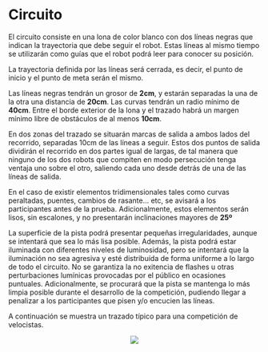 # Circuito

El circuito consiste en una lona de color blanco con dos líneas negras que indican la trayectoria que debe seguir el robot. Estas líneas al mismo tiempo se utilizarán como guías que el robot podrá leer para conocer su posición.

La trayectoria definida por las líneas será cerrada, es decir, el punto de inicio y el punto de meta serán el mismo.

Las líneas negras tendrán un grosor de **2cm**, y estarán separadas la una de la otra una distancia de **20cm**. Las curvas tendrán un radio mínimo de **40cm**. Entre el borde exterior de la lona y el trazado habrá un margen mínimo libre de obstáculos de al menos **10cm**.

En dos zonas del trazado se situarán marcas de salida a ambos lados del recorrido, separadas 10cm de las líneas a seguir. Estos dos puntos de salida dividirán el recorrido en dos partes igual de largas, de tal manera que ninguno de los dos robots que compiten en modo persecución tenga ventaja uno sobre el otro, saliendo cada uno desde detrás de una de las líneas de salida.

En el caso de existir elementos tridimensionales tales como curvas peraltadas, puentes, cambios de rasante... etc, se avisará a los participantes antes de la prueba. Adicionalmente, estos elementos serán lisos, sin escalones, y no presentarán inclinaciones mayores de **25º**

La superficie de la pista podrá presentar pequeñas irregularidades, aunque se intentará que sea lo más lisa posible. Además, la pista podrá estar iluminada con diferentes niveles de luminosidad, pero se intentará que la iluminación no sea agresiva y esté distribuída de forma uniforme a lo largo de todo el circuito. No se garantiza la no exitencia de flashes u otras perturbaciones lumínicas provocadas por el público en ocasiones puntuales. Adicionalmente, se procurará que la pista se mantenga lo más limpia posible durante el desarrollo de la competición, pudiendo llegar a penalizar a los participantes que pisen y/o encucien las líneas.

A continuación se muestra un trazado típico para una competición de velocistas.


<p align="center"><img src="https://raw.githubusercontent.com/Resaj/basic-circuit-maker/master/images/circuito.bmp"></p>
